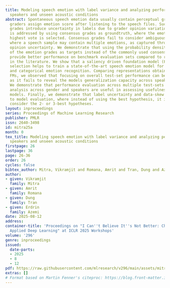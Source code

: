 ```yaml
---
title: Modeling speech emotion with label variance and analyzing performance across
  speakers and unseen acoustic conditions
abstract: Spontaneous speech emotion data usually contain perceptual grades where
  graders assign emotion score after listening to the speech files. Such perceptual
  grades introduce uncertainty in labels due to grader opinion variation. Grader variation
  is addressed by using consensus grades as groundtruth, where the emotion with the
  highest vote is selected. Consensus grades fail to consider ambiguous instances
  where a speech sample may contain multiple emotions, as captured through grader
  opinion uncertainty. We demonstrate that using the probability density function
  of the emotion grades as targets instead of the commonly used consensus grades,
  provide better performance on benchmark evaluation sets compared to results reported
  in the literature. We show that a saliency driven foundation model (FM) representation
  selection helps to train a state-of-the-art speech emotion model for both dimensional
  and categorical emotion recognition. Comparing representations obtained from different
  FMs, we observed that focusing on overall test-set performance can be deceiving,
  as it fails to reveal the models generalization capacity across speakers and gender.
  We demonstrate that performance evaluation across multiple test-sets and performance
  analysis across gender and speakers are useful in assessing usefulness of emotion
  models. Finally, we demonstrate that label uncertainty and data-skew pose a challenge
  to model evaluation, where instead of using the best hypothesis, it is useful to
  consider the 2- or 3-best hypotheses.
layout: inproceedings
series: Proceedings of Machine Learning Research
publisher: PMLR
issn: 2640-3498
id: mitra25a
month: 0
tex_title: Modeling speech emotion with label variance and analyzing performance across
  speakers and unseen acoustic conditions
firstpage: 26
lastpage: 36
page: 26-36
order: 26
cycles: false
bibtex_author: Mitra, Vikramjit and Romana, Amrit and Tran, Dung and Azemi, Erdrin
author:
- given: Vikramjit
  family: Mitra
- given: Amrit
  family: Romana
- given: Dung
  family: Tran
- given: Erdrin
  family: Azemi
date: 2025-08-12
address:
container-title: 'Proceedings on "I Can''t Believe It''s Not Better: Challenges in
  Applied Deep Learning" at ICLR 2025 Workshops'
volume: '296'
genre: inproceedings
issued:
  date-parts:
  - 2025
  - 8
  - 12
pdf: https://raw.githubusercontent.com/mlresearch/v296/main/assets/mitra25a/mitra25a.pdf
extras: []
# Format based on Martin Fenner's citeproc: https://blog.front-matter.io/posts/citeproc-yaml-for-bibliographies/
---
```

